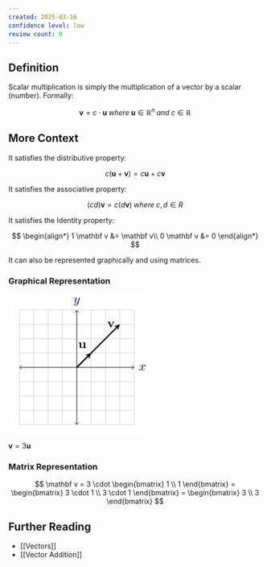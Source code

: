 ```yaml
---
created: 2025-03-16
confidence level: low
review count: 0
---
```

## Definition
Scalar multiplication is simply the multiplication of a vector by a scalar (number). Formally:

$$
\mathbf v = c \cdot \mathbf u \; where \; \mathbf u \in \mathbb R^n \; and \; c \in \mathbb R
$$

## More Context
It satisfies the distributive property:

$$
c(\mathbf u + \mathbf v) = c \mathbf u + c \mathbf v
$$

It satisfies the associative property:

$$
(cd) \mathbf v = c (d \mathbf v)\; where\; c,d \in R
$$

It satisfies the Identity property:

$$
\begin{align*}
1 \mathbf v &= \mathbf v\\
0 \mathbf v &= 0
\end{align*}
$$

It can also be represented graphically and using matrices.
### Graphical Representation

![Scalar Multiplication](../img/scalar_multiplication.png)

$\mathbf v = 3\mathbf u$

### Matrix Representation

$$
\mathbf v = 3 \cdot \begin{bmatrix} 1 \\ 1 \end{bmatrix} = \begin{bmatrix} 3 \cdot 1 \\ 3 \cdot 1 \end{bmatrix} = \begin{bmatrix} 3 \\ 3 \end{bmatrix}
$$

## Further  Reading
- [[Vectors]]
- [[Vector Addition]]
